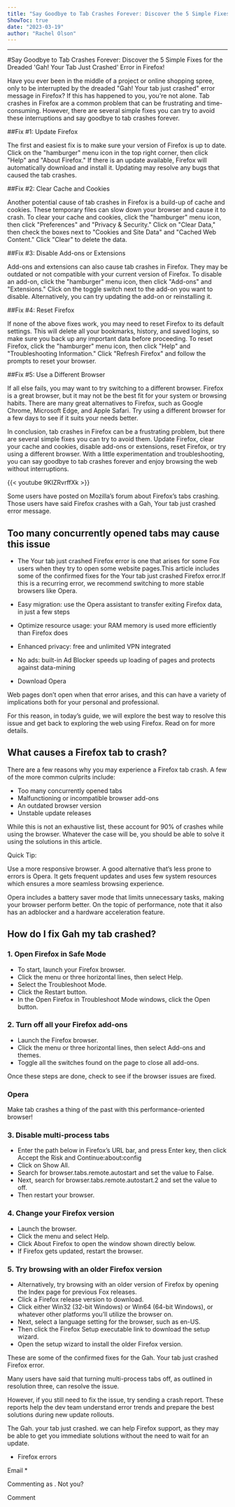 ```yaml
---
title: "Say Goodbye to Tab Crashes Forever: Discover the 5 Simple Fixes for the Dreaded 'Gah! Your Tab Just Crashed' Error in Firefox!"
ShowToc: true 
date: "2023-03-19"
author: "Rachel Olson"
---
```

*****
#Say Goodbye to Tab Crashes Forever: Discover the 5 Simple Fixes for the Dreaded 'Gah! Your Tab Just Crashed' Error in Firefox!

Have you ever been in the middle of a project or online shopping spree, only to be interrupted by the dreaded "Gah! Your tab just crashed" error message in Firefox? If this has happened to you, you're not alone. Tab crashes in Firefox are a common problem that can be frustrating and time-consuming. However, there are several simple fixes you can try to avoid these interruptions and say goodbye to tab crashes forever.

##Fix #1: Update Firefox

The first and easiest fix is to make sure your version of Firefox is up to date. Click on the "hamburger" menu icon in the top right corner, then click "Help" and "About Firefox." If there is an update available, Firefox will automatically download and install it. Updating may resolve any bugs that caused the tab crashes.

##Fix #2: Clear Cache and Cookies

Another potential cause of tab crashes in Firefox is a build-up of cache and cookies. These temporary files can slow down your browser and cause it to crash. To clear your cache and cookies, click the "hamburger" menu icon, then click "Preferences" and "Privacy & Security." Click on "Clear Data," then check the boxes next to "Cookies and Site Data" and "Cached Web Content." Click "Clear" to delete the data.

##Fix #3: Disable Add-ons or Extensions

Add-ons and extensions can also cause tab crashes in Firefox. They may be outdated or not compatible with your current version of Firefox. To disable an add-on, click the "hamburger" menu icon, then click "Add-ons" and "Extensions." Click on the toggle switch next to the add-on you want to disable. Alternatively, you can try updating the add-on or reinstalling it.

##Fix #4: Reset Firefox

If none of the above fixes work, you may need to reset Firefox to its default settings. This will delete all your bookmarks, history, and saved logins, so make sure you back up any important data before proceeding. To reset Firefox, click the "hamburger" menu icon, then click "Help" and "Troubleshooting Information." Click "Refresh Firefox" and follow the prompts to reset your browser.

##Fix #5: Use a Different Browser

If all else fails, you may want to try switching to a different browser. Firefox is a great browser, but it may not be the best fit for your system or browsing habits. There are many great alternatives to Firefox, such as Google Chrome, Microsoft Edge, and Apple Safari. Try using a different browser for a few days to see if it suits your needs better.

In conclusion, tab crashes in Firefox can be a frustrating problem, but there are several simple fixes you can try to avoid them. Update Firefox, clear your cache and cookies, disable add-ons or extensions, reset Firefox, or try using a different browser. With a little experimentation and troubleshooting, you can say goodbye to tab crashes forever and enjoy browsing the web without interruptions.

{{< youtube 9KIZRvrffXk >}} 



Some users have posted on Mozilla’s forum about Firefox’s tabs crashing. Those users have said Firefox crashes with a Gah, Your tab just crashed error message.
 
## Too many concurrently opened tabs may cause this issue
 
- The Your tab just crashed Firefox error is one that arises for some Fox users when they try to open some website pages.This article includes some of the confirmed fixes for the Your tab just crashed Firefox error.If this is a recurring error, we recommend switching to more stable browsers like Opera.

 
- Easy migration: use the Opera assistant to transfer exiting Firefox data, in just a few steps
 - Optimize resource usage: your RAM memory is used more efficiently than Firefox does
 - Enhanced privacy: free and unlimited VPN integrated
 - No ads: built-in Ad Blocker speeds up loading of pages and protects against data-mining
 - Download Opera

 
Web pages don’t open when that error arises, and this can have a variety of implications both for your personal and professional.
 
For this reason, in today’s guide, we will explore the best way to resolve this issue and get back to exploring the web using Firefox. Read on for more details.
 
## What causes a Firefox tab to crash?
 
There are a few reasons why you may experience a Firefox tab crash. A few of the more common culprits include:
 
- Too many concurrently opened tabs
 - Malfunctioning or incompatible browser add-ons
 - An outdated browser version
 - Unstable update releases

 
While this is not an exhaustive list, these account for 90% of crashes while using the browser. Whatever the case will be, you should be able to solve it using the solutions in this article.
 
Quick Tip:
 
Use a more responsive browser. A good alternative that’s less prone to errors is Opera. It gets frequent updates and uses few system resources which ensures a more seamless browsing experience.
 
Opera includes a battery saver mode that limits unnecessary tasks, making your browser perform better. On the topic of performance, note that it also has an adblocker and a hardware acceleration feature.
 
## How do I fix Gah my tab crashed?
 
### 1. Open Firefox in Safe Mode
 
- To start, launch your Firefox browser.
 - Click the menu or three horizontal lines, then select Help.
 - Select the Troubleshoot Mode.
 - Click the Restart button.
 - In the Open Firefox in Troubleshoot Mode windows, click the Open button.

 
### 2. Turn off all your Firefox add-ons
 
- Launch the Firefox browser.
 - Click the menu or three horizontal lines, then select Add-ons and themes.
 - Toggle all the switches found on the page to close all add-ons.

 
Once these steps are done, check to see if the browser issues are fixed.
 
###  Opera 
 
  Make tab crashes a thing of the past with this performance-oriented browser!  
 
### 3. Disable multi-process tabs
 
- Enter the path below in Firefox’s URL bar, and press Enter key, then click Accept the Risk and Continue:about:config
 - Click on Show All.
 - Search for browser.tabs.remote.autostart and set the value to False.
 - Next, search for browser.tabs.remote.autostart.2 and set the value to off.
 - Then restart your browser.

 
### 4. Change your Firefox version
 
- Launch the browser.
 - Click the menu and select Help.
 - Click About Firefox to open the window shown directly below.
 - If Firefox gets updated, restart the browser.

 
### 5. Try browsing with an older Firefox version
 
- Alternatively, try browsing with an older version of Firefox by opening the Index page for previous Fox releases.
 - Click a Firefox release version to download.
 - Click either Win32 (32-bit Windows) or Win64 (64-bit Windows), or whatever other platforms you’ll utilize the browser on.
 - Next, select a language setting for the browser, such as en-US.
 - Then click the Firefox Setup executable link to download the setup wizard.
 - Open the setup wizard to install the older Firefox version.

 
These are some of the confirmed fixes for the Gah. Your tab just crashed Firefox error.
 
Many users have said that turning multi-process tabs off, as outlined in resolution three, can resolve the issue.
 
However, if you still need to fix the issue, try sending a crash report. These reports help the dev team understand error trends and prepare the best solutions during new update rollouts.
 
The Gah. your tab just crashed. we can help Firefox support, as they may be able to get you immediate solutions without the need to wait for an update.
 

 
- Firefox errors

 
Email * 
 

Commenting as .
Not you?

 
Comment 






